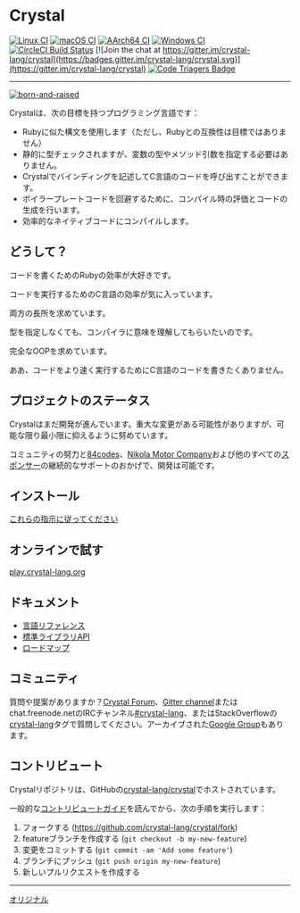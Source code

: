 # Crystal

[![Linux CI](https://github.com/crystal-lang/crystal/workflows/Linux%20CI/badge.svg)](https://github.com/crystal-lang/crystal/actions?query=workflow%3A%22Linux+CI%22+event%3Apush+branch%3Amaster)
[![macOS CI](https://github.com/crystal-lang/crystal/workflows/macOS%20CI/badge.svg)](https://github.com/crystal-lang/crystal/actions?query=workflow%3A%22macOS+CI%22+event%3Apush+branch%3Amaster)
[![AArch64 CI](https://github.com/crystal-lang/crystal/workflows/AArch64%20CI/badge.svg)](https://github.com/crystal-lang/crystal/actions?query=workflow%3A%22AArch64+CI%22+event%3Apush+branch%3Amaster)
[![Windows CI](https://github.com/crystal-lang/crystal/workflows/Windows%20CI/badge.svg)](https://github.com/crystal-lang/crystal/actions?query=workflow%3A%22Windows+CI%22+event%3Apush+branch%3Amaster)
[![CircleCI Build Status](https://circleci.com/gh/crystal-lang/crystal/tree/master.svg?style=shield)](https://circleci.com/gh/crystal-lang/crystal)
[![Join the chat at https://gitter.im/crystal-lang/crystal](https://badges.gitter.im/crystal-lang/crystal.svg)](https://gitter.im/crystal-lang/crystal)
[![Code Triagers Badge](https://www.codetriage.com/crystal-lang/crystal/badges/users.svg)](https://www.codetriage.com/crystal-lang/crystal)

---

[![born-and-raised](https://cloud.githubusercontent.com/assets/209371/13291809/022e2360-daf8-11e5-8be7-d02c1c8b38fb.png)](https://manas.tech/)

Crystalは、次の目標を持つプログラミング言語です：

* Rubyに似た構文を使用します（ただし、Rubyとの互換性は目標ではありません）
* 静的に型チェックされますが、変数の型やメソッド引数を指定する必要はありません。
* Crystalでバインディングを記述してC言語のコードを呼び出すことができます。
* ボイラープレートコードを回避するために、コンパイル時の評価とコードの生成を行います。
* 効率的なネイティブコードにコンパイルします。

どうして？
----

コードを書くためのRubyの効率が大好きです。

コードを実行するためのC言語の効率が気に入っています。

両方の長所を求めています。

型を指定しなくても、コンパイラに意味を理解してもらいたいのです。

完全なOOPを求めています。

ああ、コードをより速く実行するためにC言語のコードを書きたくありません。

プロジェクトのステータス
--------------

Crystalはまだ開発が進んでいます。重大な変更がある可能性がありますが、可能な限り最小限に抑えるように努めています。

コミュニティの努力と[84codes](https://www.84codes.com/)、[Nikola Motor Company](https://nikolamotor.com/)および他のすべての[スポンサー](https://crystal-lang.org/sponsors)の継続的なサポートのおかげで、開発は可能です。

インストール
----------

[これらの指示に従ってください](https://crystal-lang.org/install)

オンラインで試す
-------------

[play.crystal-lang.org](https://play.crystal-lang.org/)

ドキュメント
-------------

* [言語リファレンス](http://crystal-lang.org/reference)
* [標準ライブラリAPI](https://crystal-lang.org/api)
* [ロードマップ](https://github.com/crystal-lang/crystal/wiki/Roadmap)

コミュニティ
---------

質問や提案がありますか？[Crystal Forum](https://forum.crystal-lang.org)、[Gitter channel](https://gitter.im/crystal-lang/crystal)またはchat.freenode.netのIRCチャンネル[#crystal-lang](http://webchat.freenode.net/?channels=#crystal-lang)、またはStackOverflowの[crystal-lang](http://stackoverflow.com/questions/tagged/crystal-lang)タグで質問してください。アーカイブされた[Google Group](https://groups.google.com/forum/?fromgroups#!forum/crystal-lang)もあります。

コントリビュート
------------

Crystalリポジトリは、GitHubの[crystal-lang/crystal](https://github.com/crystal-lang/crystal)でホストされています。

一般的な[コントリビュートガイド](https://github.com/crystal-lang/crystal/blob/master/CONTRIBUTING.md)を読んでから、次の手順を実行します：

1. フォークする (<https://github.com/crystal-lang/crystal/fork>)
2. featureブランチを作成する (`git checkout -b my-new-feature`)
3. 変更をコミットする (`git commit -am 'Add some feature'`)
4. ブランチにプッシュ (`git push origin my-new-feature`)
5. 新しいプルリクエストを作成する

---
[オリジナル](https://github.com/crystal-lang/crystal/blob/master/README.md)
